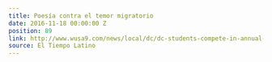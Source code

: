 ```yaml
---
title: Poesía contra el temor migratorio
date: 2016-11-18 00:00:00 Z
position: 89
link: http://www.wusa9.com/news/local/dc/dc-students-compete-in-annual-slam-poetry-competition/353627742
source: El Tiempo Latino
---
```


